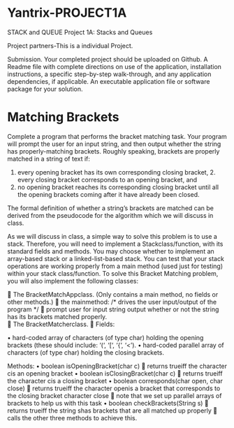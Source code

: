 # Yantrix-PROJECT1A
STACK and QUEUE
Project 1A: Stacks and Queues

Project partners-This is a individual Project.

Submission. Your completed project should be uploaded on Github. A Readme file with complete directions on use of the application, installation instructions, a specific step-by-step walk-through, and any application dependencies, if applicable. An executable application file or software package for your solution.

# Matching Brackets
Complete a program that performs the bracket matching task. Your program will prompt the user for an input string, and then output whether the string has properly-matching brackets.
Roughly speaking, brackets are properly matched in a string of text if:
1. every opening bracket has its own corresponding closing bracket, 2. every closing bracket corresponds to an opening bracket, and
3. no opening bracket reaches its corresponding closing bracket until all the opening brackets coming after it have already been closed.

The formal definition of whether a string’s brackets are matched can be derived from the pseudocode for the algorithm which we will discuss in class.

As we will discuss in class, a simple way to solve this problem is to use a stack. Therefore, you will need to implement a Stackclass/function, with its standard fields and methods. You may choose whether to implement an array-based stack or a linked-list-based stack. You can test that your stack operations are working properly from a main method (used just for testing) within your stack class/function.
To solve this Bracket Matching problem, you will also implement the following classes:

	The BracketMatchAppclass. (Only contains a main method, no fields or other methods.)
	the mainmethod: /* drives the user input/output of the program */
	prompt user for input string output whether or not the string has its brackets matched properly.	
	The BracketMatcherclass.
	Fields:

•	hard-coded array of characters (of type char) holding the opening brackets (these should include: ‘(‘, ‘[‘, ‘{‘, ‘<’).
•	hard-coded parallel array of characters (of type char) holding the closing brackets.


Methods:
•	boolean isOpeningBracket(char c)
	returns trueiff the character cis an opening bracket
•	boolean isClosingBracket(char c)
	returns trueiff the character cis a closing bracket
•	boolean corresponds(char open, char close)
	returns trueiff the character openis a bracket that corresponds to the closing bracket character close
	note that we set up parallel arrays of brackets to help us with this task
•	boolean checkBrackets(String s)
	returns trueiff the string shas brackets that are all matched up properly
	calls the other three methods to achieve this.
